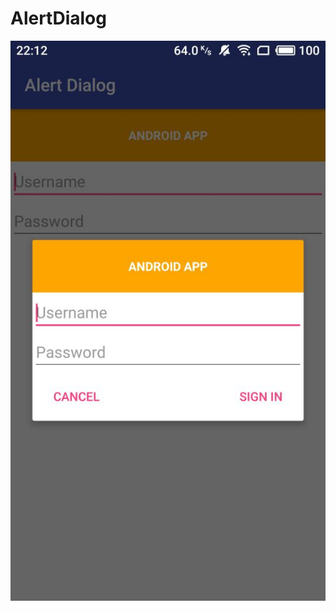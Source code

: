 # AlertDialog
![](https://github.com/yy2018y/AlertDialog/blob/master/image/QQ%E5%9B%BE%E7%89%8720190409221303.jpg)
